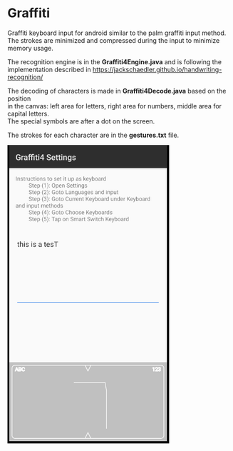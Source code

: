 # Graffiti
Graffiti keyboard input for android similar to the palm graffiti input method.  
The strokes are minimized and compressed during the input to minimize memory usage.  

The recognition engine is in the **Graffiti4Engine.java** and is following the   
implementation described in https://jackschaedler.github.io/handwriting-recognition/   

The decoding of characters is made in **Graffiti4Decode.java** based on the position  
in the canvas: left area for letters, right area for numbers, middle area for capital letters.  
The special symbols are after a dot on the screen.  

The strokes for each character are in the **gestures.txt** file.

![screenshot](https://github.com/GeorgeRadev/graffiti_android/blob/main/graffiti_screenshot.png?raw=true)